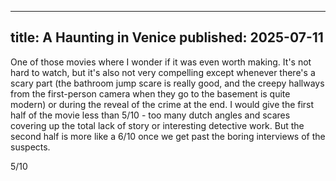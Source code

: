 ----
title: A Haunting in Venice
published: 2025-07-11
----

One of those movies where I wonder if it was even worth making. It's not hard to watch, but it's also not very compelling except whenever there's a scary part (the bathroom jump scare is really good, and the creepy hallways from the first-person camera when they go to the basement is quite modern) or during the reveal of the crime at the end. I would give the first half of the movie less than 5/10 - too many dutch angles and scares covering up the total lack of story or interesting detective work. But the second half is more like a 6/10 once we get past the boring interviews of the suspects.

5/10

